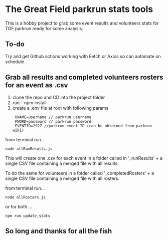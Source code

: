# The Great Field parkrun stats tools

This is a hobby project to grab some event results and volunteers stats for TGF parkrun ready for some analysis.

## To-do

Try and get Github actions working with Fetch or Axios so can automate on schedule

## Grab all results and completed volunteers rosters for an event as .csv

1. clone the repo and CD into the project folder
2. run - npm install
3. create a .env file at root with following params
   ```
    UNAME=username // parkrun username
    PWORD=password // parkrun password
    EVENTID=2927 //parkrun event ID (can be obtained from parkrun wiki)
   ```

from terminal run...

```
node allRunResults.js
```

This will create one .csv for each event in a folder called in '\_runResults' + a single CSV file containing a merged file with all results.

To do the same for volunteers in a folder called '\_completedRosters' + a single CSV file containing a merged file with all rosters.

from terminal run...

```
node allRosters.js
```

or for both ...

```
npm run update_stats
```

## So long and thanks for all the fish

